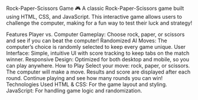 Rock-Paper-Scissors Game 🎮
A classic Rock-Paper-Scissors game built using HTML, CSS, and JavaScript. This interactive game allows users to challenge the computer, making for a fun way to test their luck and strategy!

Features
Player vs. Computer Gameplay: Choose rock, paper, or scissors and see if you can beat the computer!
Randomized AI Moves: The computer’s choice is randomly selected to keep every game unique.
User Interface: Simple, intuitive UI with score tracking to keep tabs on the match winner.
Responsive Design: Optimized for both desktop and mobile, so you can play anywhere.
How to Play
Select your move: rock, paper, or scissors.
The computer will make a move.
Results and score are displayed after each round.
Continue playing and see how many rounds you can win!
Technologies Used
HTML & CSS: For the game layout and styling.
JavaScript: For handling game logic and randomization.
